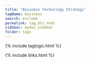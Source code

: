 ```yaml
---
title: "Business Technology Strategy"
tagName: business
search: exclude
permalink: tag_bts.html
sidebar: mydoc_sidebar
folder: tags
---
```

{% include taglogic.html %}
 
{% include links.html %}
